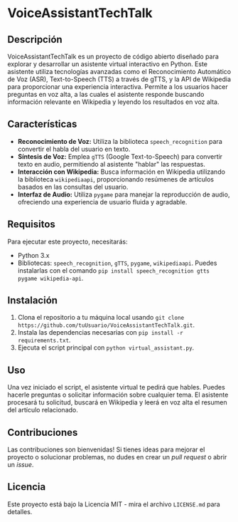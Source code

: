 # VoiceAssistantTechTalk

## Descripción
VoiceAssistantTechTalk es un proyecto de código abierto diseñado para explorar y desarrollar un asistente virtual interactivo en Python. Este asistente utiliza tecnologías avanzadas como el Reconocimiento Automático de Voz (ASR), Text-to-Speech (TTS) a través de gTTS, y la API de Wikipedia para proporcionar una experiencia interactiva. Permite a los usuarios hacer preguntas en voz alta, a las cuales el asistente responde buscando información relevante en Wikipedia y leyendo los resultados en voz alta.

## Características
- **Reconocimiento de Voz:** Utiliza la biblioteca `speech_recognition` para convertir el habla del usuario en texto.
- **Síntesis de Voz:** Emplea `gTTS` (Google Text-to-Speech) para convertir texto en audio, permitiendo al asistente "hablar" las respuestas.
- **Interacción con Wikipedia:** Busca información en Wikipedia utilizando la biblioteca `wikipediaapi`, proporcionando resúmenes de artículos basados en las consultas del usuario.
- **Interfaz de Audio:** Utiliza `pygame` para manejar la reproducción de audio, ofreciendo una experiencia de usuario fluida y agradable.

## Requisitos
Para ejecutar este proyecto, necesitarás:
- Python 3.x
- Bibliotecas: `speech_recognition`, `gTTS`, `pygame`, `wikipediaapi`. Puedes instalarlas con el comando `pip install speech_recognition gtts pygame wikipedia-api`.

## Instalación
1. Clona el repositorio a tu máquina local usando `git clone https://github.com/tuUsuario/VoiceAssistantTechTalk.git`.
2. Instala las dependencias necesarias con `pip install -r requirements.txt`.
3. Ejecuta el script principal con `python virtual_assistant.py`.

## Uso
Una vez iniciado el script, el asistente virtual te pedirá que hables. Puedes hacerle preguntas o solicitar información sobre cualquier tema. El asistente procesará tu solicitud, buscará en Wikipedia y leerá en voz alta el resumen del artículo relacionado.

## Contribuciones
Las contribuciones son bienvenidas! Si tienes ideas para mejorar el proyecto o solucionar problemas, no dudes en crear un *pull request* o abrir un *issue*.

## Licencia
Este proyecto está bajo la Licencia MIT - mira el archivo `LICENSE.md` para detalles.
